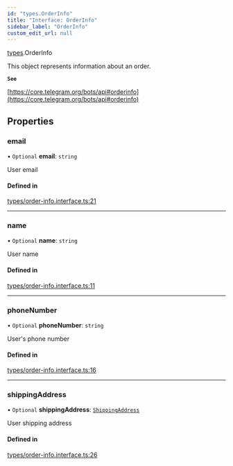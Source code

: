 ```yaml
---
id: "types.OrderInfo"
title: "Interface: OrderInfo"
sidebar_label: "OrderInfo"
custom_edit_url: null
---
```


[types](../modules/types.md).OrderInfo

This object represents information about an order.

**`See`**

[https://core.telegram.org/bots/api#orderinfo](https://core.telegram.org/bots/api#orderinfo)

## Properties

### email

• `Optional` **email**: `string`

User email

#### Defined in

[types/order-info.interface.ts:21](https://github.com/DeityLamb/telegramjs/blob/32b4cca/packages/common/lib/interfaces/types/order-info.interface.ts#L21)

___

### name

• `Optional` **name**: `string`

User name

#### Defined in

[types/order-info.interface.ts:11](https://github.com/DeityLamb/telegramjs/blob/32b4cca/packages/common/lib/interfaces/types/order-info.interface.ts#L11)

___

### phoneNumber

• `Optional` **phoneNumber**: `string`

User's phone number

#### Defined in

[types/order-info.interface.ts:16](https://github.com/DeityLamb/telegramjs/blob/32b4cca/packages/common/lib/interfaces/types/order-info.interface.ts#L16)

___

### shippingAddress

• `Optional` **shippingAddress**: [`ShippingAddress`](types.ShippingAddress.md)

User shipping address

#### Defined in

[types/order-info.interface.ts:26](https://github.com/DeityLamb/telegramjs/blob/32b4cca/packages/common/lib/interfaces/types/order-info.interface.ts#L26)
